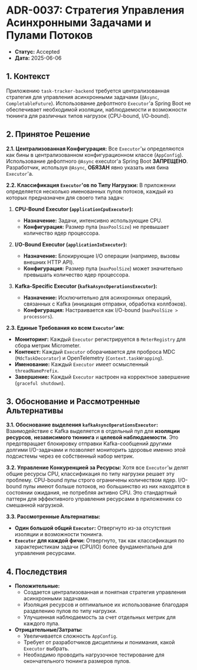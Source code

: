 # ADR-0037: Стратегия Управления Асинхронными Задачами и Пулами Потоков

*   **Статус:** Accepted
*   **Дата:** 2025-06-06

## 1. Контекст

Приложению `task-tracker-backend` требуется централизованная стратегия для управления асинхронными задачами (`@Async`, `CompletableFuture`). Использование дефолтного `Executor`'а Spring Boot не обеспечивает необходимой изоляции, наблюдаемости и возможности тюнинга для различных типов нагрузок (CPU-bound, I/O-bound).

## 2. Принятое Решение

**2.1. Централизованная Конфигурация:**
Все `Executor`'ы определяются как бины в централизованном конфигурационном классе (`AppConfig`). Использование дефолтного `@Async` executor'а Spring Boot **ЗАПРЕЩЕНО**. Разработчик, используя `@Async`, **ОБЯЗАН** явно указать имя бина `Executor`'а.

**2.2. Классификация `Executor`'ов по Типу Нагрузки:**
В приложении определяется несколько именованных пулов потоков, каждый из которых предназначен для своего типа задач:

1.  **CPU-Bound Executor (`applicationCpuExecutor`):**
    *   **Назначение:** Задачи, интенсивно использующие CPU.
    *   **Конфигурация:** Размер пула (`maxPoolSize`) не превышает количество ядер процессора.

2.  **I/O-Bound Executor (`applicationIoExecutor`):**
    *   **Назначение:** Блокирующие I/O операции (например, вызовы внешних HTTP API).
    *   **Конфигурация:** Размер пула (`maxPoolSize`) может значительно превышать количество ядер процессора.

3.  **Kafka-Specific Executor (`kafkaAsyncOperationsExecutor`):**
    *   **Назначение:** Исключительно для асинхронных операций, связанных с Kafka (инициация отправки, обработка коллбэков).
    *   **Конфигурация:** Настраивается как I/O-bound (`maxPoolSize > processors`).

**2.3. Единые Требования ко всем `Executor`'ам:**
*   **Мониторинг:** Каждый `Executor` регистрируется в `MeterRegistry` для сбора метрик Micrometer.
*   **Контекст:** Каждый `Executor` оборачивается для проброса MDC (`MdcTaskDecorator`) и OpenTelemetry (`Context.taskWrapping`).
*   **Именование:** Каждый `Executor` имеет осмысленный `threadNamePrefix`.
*   **Завершение:** Каждый `Executor` настроен на корректное завершение (`graceful shutdown`).

## 3. Обоснование и Рассмотренные Альтернативы

**3.1. Обоснование выделения `kafkaAsyncOperationsExecutor`:**
Взаимодействие с Kafka выделяется в отдельный пул для **изоляции ресурсов**, **независимого тюнинга** и **целевой наблюдаемости**. Это предотвращает блокировку отправки Kafka-сообщений другими долгими I/O-задачами и позволяет мониторить здоровье именно этой подсистемы через ее собственный набор метрик.

**3.2. Управление Конкуренцией за Ресурсы:**
Хотя все `Executor`'ы делят общие ресурсы CPU, классификация по типу нагрузки решает эту проблему. CPU-bound пулы строго ограничены количеством ядер. I/O-bound пулы имеют больше потоков, но большинство из них находятся в состоянии ожидания, не потребляя активно CPU. Это стандартный паттерн для эффективного управления ресурсами в приложениях со смешанной нагрузкой.

**3.3. Рассмотренные Альтернативы:**
*   **Один большой общий `Executor`:** Отвергнуто из-за отсутствия изоляции и возможности тюнинга.
*   **`Executor` для каждой фичи:** Отвергнуто, так как классификация по характеристикам задачи (CPU/IO) более фундаментальна для управления ресурсами.

## 4. Последствия

*   **Положительные:**
    *   Создается централизованная и понятная стратегия управления асинхронными задачами.
    *   Изоляция ресурсов и оптимальное их использование благодаря разделению пулов по типу нагрузки.
    *   Улучшенная наблюдаемость за счет отдельных метрик для каждого пула.
*   **Отрицательные/Затраты:**
    *   Увеличивается сложность `AppConfig`.
    *   Требует от разработчиков дисциплины и понимания, какой `Executor` выбрать.
    *   Необходимо проводить нагрузочное тестирование для окончательного тюнинга размеров пулов.